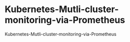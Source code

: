 # Kubernetes-Mutli-cluster-monitoring-via-Prometheus
Kubernetes-Mutli-cluster-monitoring-via-Prometheus
